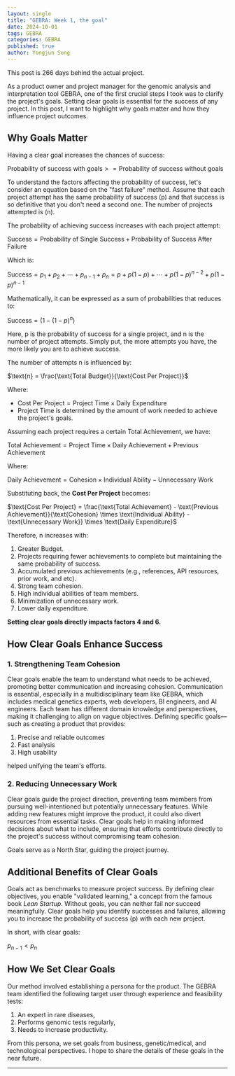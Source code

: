 ```yaml
---
layout: single
title: "GEBRA: Week 1, the goal"
date: 2024-10-01
tags: GEBRA
categories: GEBRA
published: true
author: Yongjun Song
---
```


This post is 266 days behind the actual project.

As a product owner and project manager for the genomic analysis and interpretation tool GEBRA, one of the first crucial steps I took was to clarify the project's goals. Setting clear goals is essential for the success of any project. In this post, I want to highlight why goals matter and how they influence project outcomes.

## Why Goals Matter 

Having a clear goal increases the chances of success:

$\text{Probability of success with goals} >= \text{Probability of success without goals}$

To understand the factors affecting the probability of success, let's consider an equation based on the "fast failure" method. Assume that each project attempt has the same probability of success ($\text{p}$) and that success is so definitive that you don't need a second one. The number of projects attempted is ($\text{n}$).

The probability of achieving success increases with each project attempt:

$\text{Success} = \text{Probability of Single Success} + \text{Probability of Success After Failure}$

Which is:

$\text{Success} = {p_1} + {p_2} + \cdots + {p_{n-1}} + {p_n} = p + p(1-p) + \cdots + p(1-p)^{n-2} + p(1-p)^{n-1}$

Mathematically, it can be expressed as a sum of probabilities that reduces to:

$\text{Success} = (1 - (1-p)^n)$

Here, $\text{p}$ is the probability of success for a single project, and $\text{n}$ is the number of project attempts. Simply put, the more attempts you have, the more likely you are to achieve success.

The number of attempts $\text{n}$ is influenced by:

$\text{n} = \frac{\text{Total Budget}}{\text{Cost Per Project}}$

Where:

- $\text{Cost Per Project} = \text{Project Time} \times \text{Daily Expenditure}$
- $\text{Project Time}$ is determined by the amount of work needed to achieve the project's goals.

Assuming each project requires a certain $\text{Total Achievement}$, we have:

$\text{Total Achievement} = \text{Project Time} \times \text{Daily Achievement} + \text{Previous Achievement}$

Where:

$\text{Daily Achievement} = \text{Cohesion} \times \text{Individual Ability} - \text{Unnecessary Work}$

Substituting back, the **Cost Per Project** becomes:

$\text{Cost Per Project} = \frac{\text{Total Achievement} - \text{Previous Achievement}}{\text{Cohesion} \times \text{Individual Ability} - \text{Unnecessary Work}} \times \text{Daily Expenditure}$

Therefore, $\text{n}$ increases with:

1. Greater Budget.
2. Projects requiring fewer achievements to complete but maintaining the same probability of success.
3. Accumulated previous achievements (e.g., references, API resources, prior work, and etc).
4. Strong team cohesion.
5. High individual abilities of team members.
6. Minimization of unnecessary work.
7. Lower daily expenditure.

**Setting clear goals directly impacts factors 4 and 6.**

## How Clear Goals Enhance Success

### 1. Strengthening Team Cohesion

Clear goals enable the team to understand what needs to be achieved, promoting better communication and increasing cohesion. Communication is essential, especially in a multidisciplinary team like GEBRA, which includes medical genetics experts, web developers, BI engineers, and AI engineers. Each team has different domain knowledge and perspectives, making it challenging to align on vague objectives. Defining specific goals—such as creating a product that provides:

1. Precise and reliable outcomes
2. Fast analysis
3. High usability

helped unifying the team's efforts.

### 2. Reducing Unnecessary Work

Clear goals guide the project direction, preventing team members from pursuing well-intentioned but potentially unnecessary features. While adding new features might improve the product, it could also divert resources from essential tasks. Clear goals help in making informed decisions about what to include, ensuring that efforts contribute directly to the project's success without compromising team cohesion.

Goals serve as a North Star, guiding the project journey.

## Additional Benefits of Clear Goals

Goals act as benchmarks to measure project success. By defining clear objectives, you enable "validated learning," a concept from the famous book *Lean Startup*. Without goals, you can neither fail nor succeed meaningfully. Clear goals help you identify successes and failures, allowing you to increase the probability of success ($\text{p}$) with each new project.

In short, with clear goals:

${p_{n-1}} < p_{n}$


## How We Set Clear Goals

Our method involved establishing a persona for the product. The GEBRA team identified the following target user through experience and feasibility tests:

1. An expert in rare diseases,
2. Performs genomic tests regularly,
3. Needs to increase productivity.

From this persona, we set goals from business, genetic/medical, and technological perspectives. I hope to share the details of these goals in the near future.

---

